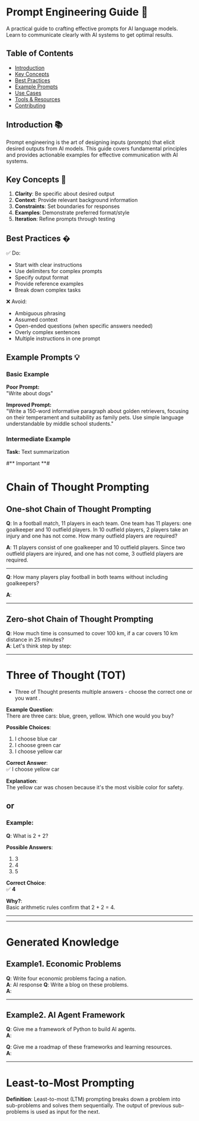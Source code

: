 # Prompt Engineering Guide 🚀

A practical guide to crafting effective prompts for AI language models. Learn to communicate clearly with AI systems to get optimal results.

## Table of Contents
- [Introduction](#introduction)
- [Key Concepts](#key-concepts)
- [Best Practices](#best-practices)
- [Example Prompts](#example-prompts)
- [Use Cases](#use-cases)
- [Tools & Resources](#tools--resources)
- [Contributing](#contributing)

## Introduction 📚
Prompt engineering is the art of designing inputs (prompts) that elicit desired outputs from AI models. This guide covers fundamental principles and provides actionable examples for effective communication with AI systems.

## Key Concepts 🔑
1. **Clarity**: Be specific about desired output
2. **Context**: Provide relevant background information
3. **Constraints**: Set boundaries for responses
4. **Examples**: Demonstrate preferred format/style
5. **Iteration**: Refine prompts through testing

## Best Practices �
✅ Do:
- Start with clear instructions
- Use delimiters for complex prompts
- Specify output format
- Provide reference examples
- Break down complex tasks

❌ Avoid:
- Ambiguous phrasing
- Assumed context
- Open-ended questions (when specific answers needed)
- Overly complex sentences
- Multiple instructions in one prompt

## Example Prompts 💡

### Basic Example
**Poor Prompt:**  
"Write about dogs"

**Improved Prompt:**  
"Write a 150-word informative paragraph about golden retrievers, focusing on their temperament and suitability as family pets. Use simple language understandable by middle school students."

### Intermediate Example
**Task:** Text summarization  

#** Important **#

# Chain of Thought Prompting

## One-shot Chain of Thought Prompting

**Q**: In a football match, 11 players in each team. One team has 11 players: one goalkeeper and 10 outfield players. 
In 10 outfield players, 2 players take an injury and one has not come. How many outfield players are required?

**A**: 11 players consist of one goalkeeper and 10 outfield players. Since two outfield players are injured, and one has not come, 3 outfield players are required.

---

**Q**: How many players play football in both teams without including goalkeepers?

**A**:

---

## Zero-shot Chain of Thought Prompting

**Q**: How much time is consumed to cover 100 km, if a car covers 10 km distance in 25 minutes?  
**A**: Let's think step by step:  

---


# Three of Thought (TOT)

- Three of Thought presents multiple answers - choose the correct one or you want .

**Example Question**:  
There are three cars: blue, green, yellow. Which one would you buy?

**Possible Choices**:  
1. I choose blue car  
2. I choose green car  
3. I choose yellow car  

**Correct Answer**:  
✅ I choose yellow car  

**Explanation**:  
The yellow car was chosen because it's the most visible color for safety.
## or
### Example:  
**Q**: What is 2 + 2?  

**Possible Answers**:  
1. 3  
2. 4  
3. 5  

**Correct Choice**:  
✅ **4**  

**Why?**:  
Basic arithmetic rules confirm that 2 + 2 = 4. 

--- 

---

# Generated Knowledge

## Example1. Economic Problems

**Q**: Write four economic problems facing a nation.  
**A**: AI response
**Q**: Write a blog on these problems.  
**A**: 

---

## Example2. AI Agent Framework

**Q**: Give me a framework of Python to build AI agents.  
**A**:  

**Q**: Give  me a roadmap of these frameworks and learning resources.  
**A**:   

---

# Least-to-Most Prompting

**Definition**: Least-to-most (LTM) prompting breaks down a problem into sub-problems and solves them sequentially. 
The output of previous sub-problems is used as input for the next.
